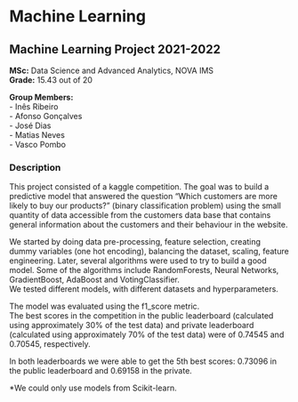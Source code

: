 # Machine Learning
## Machine Learning Project 2021-2022   
   
**MSc:** Data Science and Advanced Analytics, NOVA IMS   
**Grade:** 15.43 out of 20 
   
**Group Members:**   
\- Inês Ribeiro   
\- Afonso Gonçalves   
\- José Dias   
\- Matias Neves   
\- Vasco Pombo  
       
### Description
This project consisted of a kaggle competition. The goal was to build a predictive model that answered the question “Which customers are more likely to buy our products?” (binary classification problem) using the small quantity of data accessible from the customers data base that contains general information about the customers and their behaviour in the website.   

We started by doing data pre-processing, feature selection, creating dummy variables (one hot encoding), balancing the dataset, scaling, feature engineering.
Later, several algorithms were used to try to build a good model. Some of the algorithms include RandomForests, Neural Networks, GradientBoost, AdaBoost and VotingClassifier.   
We tested different models, with different datasets and hyperparameters.

The model was evaluated using the f1_score metric.   
The best scores in the competition in the public leaderboard (calculated using approximately 30% of the test data) and private leaderboard (calculated using approximately 70% of the test data) were of 0.74545 and 0.70545, respectively.  
   
In both leaderboards we were able to get the 5th best scores: 0.73096 in the public leaderboard and 0.69158 in the private. 

*We could only use models from Scikit-learn.
